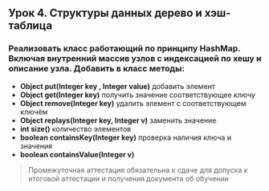 ## Урок 4. Структуры данных дерево и хэш-таблица

### **Реализовать класс работающий по принципу HashMap. Включая внутренний массив узлов с индексацией по хешу и описание узла. Добавить в класс методы:**
+ **Object put(Integer key , Integer value)** добавить элемент
+ **Object get(Integer key)** получить значение соответствующее ключу
+ **Object remove(Integer key)** удалить элемент с соответствующем ключём
+ **Object replays(Integer key, Integer v)** заменить значение
+ **int size()** количество элементов
+ **boolean containsKey(Integer key)** проверка наличия ключа и значения
+ **boolean containsValue(Integer v)**

>Промежуточная аттестация обязательна к сдаче для допуска к итоговой аттестации и получения документа об обучении